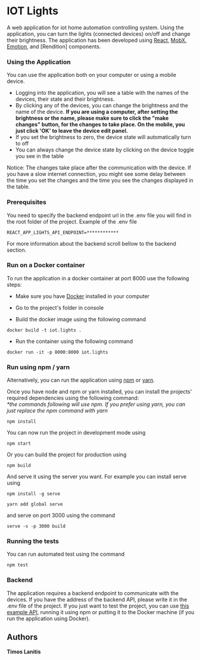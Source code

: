 # IOT Lights

A web application for iot home automation controlling system. Using the application, you can turn the lights (connected devices) on/off and change their brightness. The application has been developed using [React](https://reactjs.org/), [MobX](https://mobx.js.org), [Emotion](https://emotion.sh), and [Rendition] components. 

### Using the Application

You can use the application both on your computer or using a mobile device. 
* Logging into the application, you will see a table with the names of the devices, their state and their brightness. 
* By clicking any of the devices, you can change the brightness and the name of the device. 
<b> If you are using a computer, after setting the brightness or the name, please make sure to click the "make changes" button, for the changes to take place. On the mobile, you just click 'OK' to leave the device edit panel.</b>
* If you set the brightness to zero, the device state will automatically turn to off
* You can always change the device state by clicking on the device toggle you see in the table

Notice: The changes take place after the communication with the device. If you have a slow internet connection, you might see some delay between the time you set the changes and the time you see the changes displayed in the table.

### Prerequisites

You need to specify the backend endpoint url in the .env file you will find in the root folder of the project. 
Example of the .env file
```
REACT_APP_LIGHTS_API_ENDPOINT=************
```
For more information about the backend scroll bellow to the backend section.

### Run on a Docker container

To run the application in a docker container at port 8000 use the following steps:

- Make sure you have [Docker](https://www.docker.com) installed in your computer

- Go to the project's folder in console

- Build the docker image using the following command
```
docker build -t iot.lights .
```
- Run the container using the following command
```
docker run -it -p 8000:8000 iot.lights
```
 
### Run using npm / yarn

Alternatively, you can run the application using [npm](https://www.npmjs.com/) or [yarn](https://yarnpkg.com). 

Once you have node and npm or yarn installed, you can install the projects' required dependencies using the following command:
<br/><i>*the commands following will use npm. If you prefer using yarn, you can just replace the npm command with yarn</i>
```
npm install
```
You can now run the project in development mode using 
```
npm start
```
Or you can build the project for production using
```
npm build
```
And serve it using the server you want. For example you can install serve using
```
npm install -g serve
```
```
yarn add global serve
```
and serve on port 3000 using the command
```
serve -s -p 3000 build
```
### Running the tests

You can run automated test using the command
```
npm test
```
### Backend
The application requires a backend endpoint to communicate with the devices. If you have the address of the backend API, please write it in the .env file of the project. If you just want to test the project, you can use [this example API](), running it using npm or putting it to the Docker machine (if you run the application using Docker).
## Authors

**Timos Lanitis** 
